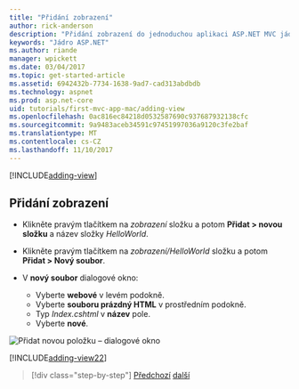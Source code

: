 ```yaml
---
title: "Přidání zobrazení"
author: rick-anderson
description: "Přidání zobrazení do jednoduchou aplikaci ASP.NET MVC jádra"
keywords: "Jádro ASP.NET"
ms.author: riande
manager: wpickett
ms.date: 03/04/2017
ms.topic: get-started-article
ms.assetid: 6942432b-7734-1638-9ad7-cad313abdbdb
ms.technology: aspnet
ms.prod: asp.net-core
uid: tutorials/first-mvc-app-mac/adding-view
ms.openlocfilehash: 0ac816ec84218d0532587690c937687932138cfc
ms.sourcegitcommit: 9a9483aceb34591c97451997036a9120c3fe2baf
ms.translationtype: MT
ms.contentlocale: cs-CZ
ms.lasthandoff: 11/10/2017
---
```

[!INCLUDE[adding-view](../../includes/mvc-intro/adding_view1.md)]

## <a name="add-a-view"></a>Přidání zobrazení 

* Klikněte pravým tlačítkem na *zobrazení* složku a potom **Přidat > novou složku** a název složky *HelloWorld*.
* Klikněte pravým tlačítkem na *zobrazení/HelloWorld* složku a potom **Přidat > Nový soubor**.
* V **nový soubor** dialogové okno:

  * Vyberte **webové** v levém podokně.
  * Vyberte **souboru prázdný HTML** v prostředním podokně.
  * Typ *Index.cshtml* v **název** pole.
  * Vyberte **nové**.

![Přidat novou položku – dialogové okno](adding-view/_static/add_view.png)

[!INCLUDE[adding-view22](../../includes/mvc-intro/adding_view2.md)]

>[!div class="step-by-step"]
[Předchozí](adding-controller.md)
[další](adding-model.md)
